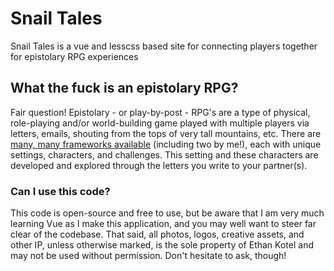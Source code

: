 # Snail Tales

Snail Tales is a vue and lesscss based site for connecting players together for epistolary RPG experiences

## What the fuck is an epistolary RPG?

Fair question! Epistolary - or play-by-post - RPG's are a type of physical, role-playing and/or world-building game played with multiple players via letters, emails, shouting from the tops of very tall mountains, etc. There are [many, many frameworks available](https://itch.io/physical-games/tag-epistolary) (including two by me!), each with unique settings, characters, and challenges. This setting and these characters are developed and explored through the letters you write to your partner(s).

### Can I use this code?

This code is open-source and free to use, but be aware that I am very much learning Vue as I make this application, and you may well want to steer far clear of the codebase. That said, all photos, logos, creative assets, and other IP, unless otherwise marked, is the sole property of Ethan Kotel and may not be used without permission. Don't hesitate to ask, though!
